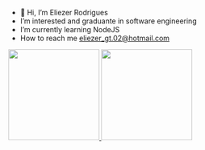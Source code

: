 - 👋 Hi, I’m Eliezer Rodrigues
- I’m interested and graduante in software engineering
- I’m currently learning NodeJS
- How to reach me eliezer_gt.02@hotmail.com

<div>
<a href="https://github.com/eliezer-rodrigues037">
<img loading="lazy" height="180em" src="https://github-readme-stats.vercel.app/api/top-langs/?username=eliezer-rodrigues037&layout=compact&langs_count=7&theme=dracula"/>
<img loading="lazy" height="180em" src="https://github-readme-stats.vercel.app/api?username=eliezer-rodrigues037&show_icons=true&theme=dracula&include_all_commits=true&count_private=true"/>
</div>
